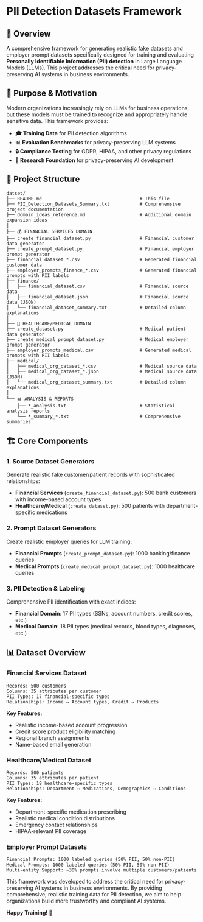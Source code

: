# PII Detection Datasets Framework

## 🎯 Overview

A comprehensive framework for generating realistic fake datasets and employer prompt datasets specifically designed for training and evaluating **Personally Identifiable Information (PII) detection** in Large Language Models (LLMs). This project addresses the critical need for privacy-preserving AI systems in business environments.

## 🚀 Purpose & Motivation

Modern organizations increasingly rely on LLMs for business operations, but these models must be trained to recognize and appropriately handle sensitive data. This framework provides:

- **🎓 Training Data** for PII detection algorithms
- **📊 Evaluation Benchmarks** for privacy-preserving LLM systems  
- **🔒 Compliance Testing** for GDPR, HIPAA, and other privacy regulations
- **🔬 Research Foundation** for privacy-preserving AI development

## 📁 Project Structure

```
datset/
├── README.md                                    # This file
├── PII_Detection_Datasets_Summary.txt           # Comprehensive project documentation
├── domain_ideas_reference.md                    # Additional domain expansion ideas
│
├── 💰 FINANCIAL SERVICES DOMAIN
├── create_financial_dataset.py                  # Financial customer data generator
├── create_prompt_dataset.py                     # Financial employer prompt generator
├── financial_dataset_*.csv                      # Generated financial customer data
├── employer_prompts_finance_*.csv               # Generated financial prompts with PII labels
├── finance/
│   ├── financial_dataset.csv                    # Financial source data
│   ├── financial_dataset.json                   # Financial source data (JSON)
│   └── financial_dataset_summary.txt            # Detailed column explanations
│
├── 🏥 HEALTHCARE/MEDICAL DOMAIN
├── create_dataset.py                            # Medical patient data generator  
├── create_medical_prompt_dataset.py             # Medical employer prompt generator
├── employer_prompts_medical.csv                 # Generated medical prompts with PII labels
├── medical/
│   ├── medical_org_dataset_*.csv                # Medical source data
│   ├── medical_org_dataset_*.json               # Medical source data (JSON)
│   └── medical_org_dataset_summary.txt          # Detailed column explanations
│
└── 📊 ANALYSIS & REPORTS
    ├── *_analysis.txt                           # Statistical analysis reports
    └── *_summary_*.txt                          # Comprehensive summaries
```

## 🏗️ Core Components

### 1. **Source Dataset Generators**
Generate realistic fake customer/patient records with sophisticated relationships:

- **Financial Services** (`create_financial_dataset.py`): 500 bank customers with income-based account types
- **Healthcare/Medical** (`create_dataset.py`): 500 patients with department-specific medications

### 2. **Prompt Dataset Generators**  
Create realistic employer queries for LLM training:

- **Financial Prompts** (`create_prompt_dataset.py`): 1000 banking/finance queries
- **Medical Prompts** (`create_medical_prompt_dataset.py`): 1000 healthcare queries

### 3. **PII Detection & Labeling**
Comprehensive PII identification with exact indices:

- **Financial Domain**: 17 PII types (SSNs, account numbers, credit scores, etc.)
- **Medical Domain**: 18 PII types (medical records, blood types, diagnoses, etc.)

## 📊 Dataset Overview

### Financial Services Dataset
```
Records: 500 customers
Columns: 35 attributes per customer
PII Types: 17 financial-specific types
Relationships: Income ↔ Account types, Credit ↔ Products
```

**Key Features:**
- Realistic income-based account progression
- Credit score product eligibility matching  
- Regional branch assignments
- Name-based email generation

### Healthcare/Medical Dataset
```
Records: 500 patients  
Columns: 35 attributes per patient
PII Types: 18 healthcare-specific types
Relationships: Department ↔ Medications, Demographics ↔ Conditions
```

**Key Features:**
- Department-specific medication prescribing
- Realistic medical condition distributions
- Emergency contact relationships
- HIPAA-relevant PII coverage

### Employer Prompt Datasets
```
Financial Prompts: 1000 labeled queries (50% PII, 50% non-PII)
Medical Prompts: 1000 labeled queries (50% PII, 50% non-PII)
Multi-entity Support: ~30% prompts involve multiple customers/patients
```

This framework was developed to address the critical need for privacy-preserving AI systems in business environments. By providing comprehensive, realistic training data for PII detection, we aim to help organizations build more trustworthy and compliant AI systems.

**Happy Training! 🚀** 
